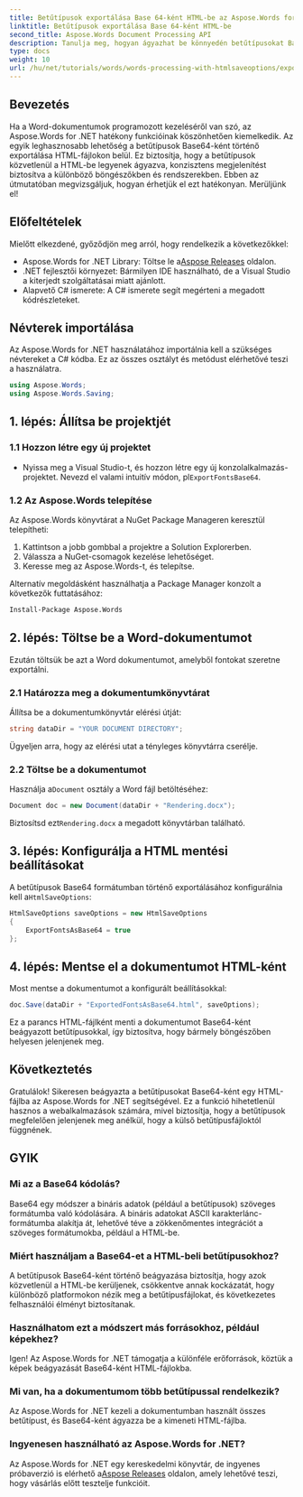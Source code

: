 ```yaml
---
title: Betűtípusok exportálása Base 64-ként HTML-be az Aspose.Words for .NET segítségével
linktitle: Betűtípusok exportálása Base 64-ként HTML-be
second_title: Aspose.Words Document Processing API
description: Tanulja meg, hogyan ágyazhat be könnyedén betűtípusokat Base 64-ként HTML-fájlokba az Aspose.Words for .NET segítségével. Ez a lépésenkénti útmutató segít egységes betűtípus-megjelenítést biztosítani a különböző böngészőkben és platformokon.
type: docs
weight: 10
url: /hu/net/tutorials/words/words-processing-with-htmlsaveoptions/export-fonts-as-base-64-to-html/
---
```

## Bevezetés

Ha a Word-dokumentumok programozott kezeléséről van szó, az Aspose.Words for .NET hatékony funkcióinak köszönhetően kiemelkedik. Az egyik leghasznosabb lehetőség a betűtípusok Base64-ként történő exportálása HTML-fájlokon belül. Ez biztosítja, hogy a betűtípusok közvetlenül a HTML-be legyenek ágyazva, konzisztens megjelenítést biztosítva a különböző böngészőkben és rendszerekben. Ebben az útmutatóban megvizsgáljuk, hogyan érhetjük el ezt hatékonyan. Merüljünk el!

## Előfeltételek

Mielőtt elkezdené, győződjön meg arról, hogy rendelkezik a következőkkel:

-  Aspose.Words for .NET Library: Töltse le a[Aspose Releases](https://releases.aspose.com/words/net/) oldalon.
- .NET fejlesztői környezet: Bármilyen IDE használható, de a Visual Studio a kiterjedt szolgáltatásai miatt ajánlott.
- Alapvető C# ismerete: A C# ismerete segít megérteni a megadott kódrészleteket.

## Névterek importálása

Az Aspose.Words for .NET használatához importálnia kell a szükséges névtereket a C# kódba. Ez az összes osztályt és metódust elérhetővé teszi a használatra.

```csharp
using Aspose.Words;
using Aspose.Words.Saving;
```

## 1. lépés: Állítsa be projektjét

### 1.1 Hozzon létre egy új projektet

-  Nyissa meg a Visual Studio-t, és hozzon létre egy új konzolalkalmazás-projektet. Nevezd el valami intuitív módon, pl`ExportFontsBase64`.

### 1.2 Az Aspose.Words telepítése

Az Aspose.Words könyvtárat a NuGet Package Manageren keresztül telepítheti:

1. Kattintson a jobb gombbal a projektre a Solution Explorerben.
2. Válassza a NuGet-csomagok kezelése lehetőséget.
3. Keresse meg az Aspose.Words-t, és telepítse.

Alternatív megoldásként használhatja a Package Manager konzolt a következők futtatásához:

```bash
Install-Package Aspose.Words
```

## 2. lépés: Töltse be a Word-dokumentumot

Ezután töltsük be azt a Word dokumentumot, amelyből fontokat szeretne exportálni.

### 2.1 Határozza meg a dokumentumkönyvtárat

Állítsa be a dokumentumkönyvtár elérési útját:

```csharp
string dataDir = "YOUR DOCUMENT DIRECTORY";
```

Ügyeljen arra, hogy az elérési utat a tényleges könyvtárra cserélje.

### 2.2 Töltse be a dokumentumot

 Használja a`Document` osztály a Word fájl betöltéséhez:

```csharp
Document doc = new Document(dataDir + "Rendering.docx");
```

 Biztosítsd ezt`Rendering.docx` a megadott könyvtárban található.

## 3. lépés: Konfigurálja a HTML mentési beállításokat

 A betűtípusok Base64 formátumban történő exportálásához konfigurálnia kell a`HtmlSaveOptions`:

```csharp
HtmlSaveOptions saveOptions = new HtmlSaveOptions 
{ 
    ExportFontsAsBase64 = true 
};
```

## 4. lépés: Mentse el a dokumentumot HTML-ként

Most mentse a dokumentumot a konfigurált beállításokkal:

```csharp
doc.Save(dataDir + "ExportedFontsAsBase64.html", saveOptions);
```

Ez a parancs HTML-fájlként menti a dokumentumot Base64-ként beágyazott betűtípusokkal, így biztosítva, hogy bármely böngészőben helyesen jelenjenek meg.

## Következtetés

Gratulálok! Sikeresen beágyazta a betűtípusokat Base64-ként egy HTML-fájlba az Aspose.Words for .NET segítségével. Ez a funkció hihetetlenül hasznos a webalkalmazások számára, mivel biztosítja, hogy a betűtípusok megfelelően jelenjenek meg anélkül, hogy a külső betűtípusfájloktól függnének.

## GYIK

### Mi az a Base64 kódolás?

Base64 egy módszer a bináris adatok (például a betűtípusok) szöveges formátumba való kódolására. A bináris adatokat ASCII karakterlánc-formátumba alakítja át, lehetővé téve a zökkenőmentes integrációt a szöveges formátumokba, például a HTML-be.

### Miért használjam a Base64-et a HTML-beli betűtípusokhoz?

A betűtípusok Base64-ként történő beágyazása biztosítja, hogy azok közvetlenül a HTML-be kerüljenek, csökkentve annak kockázatát, hogy különböző platformokon nézik meg a betűtípusfájlokat, és következetes felhasználói élményt biztosítanak.

### Használhatom ezt a módszert más forrásokhoz, például képekhez?

Igen! Az Aspose.Words for .NET támogatja a különféle erőforrások, köztük a képek beágyazását Base64-ként HTML-fájlokba.

### Mi van, ha a dokumentumom több betűtípussal rendelkezik?

Az Aspose.Words for .NET kezeli a dokumentumban használt összes betűtípust, és Base64-ként ágyazza be a kimeneti HTML-fájlba.

### Ingyenesen használható az Aspose.Words for .NET?

 Az Aspose.Words for .NET egy kereskedelmi könyvtár, de ingyenes próbaverzió is elérhető a[Aspose Releases](https://releases.aspose.com/) oldalon, amely lehetővé teszi, hogy vásárlás előtt tesztelje funkcióit.